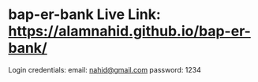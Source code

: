 ﻿# bap-er-bank Live Link: https://alamnahid.github.io/bap-er-bank/

 Login credentials:
 email: nahid@gmail.com
 password: 1234
